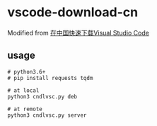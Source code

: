 # vscode-download-cn
Modified from [在中国快速下载Visual Studio Code](https://note.qidong.name/2020/05/dl-vscode-cn/)

## usage

```
# python3.6+
# pip install requests tqdm

# at local
python3 cndlvsc.py deb

# at remote
python3 cndlvsc.py server
```
